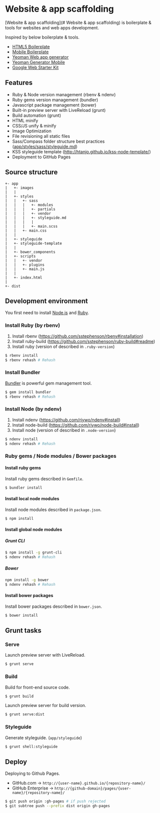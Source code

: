 # Website & app scaffolding

[Website & app scaffolding](# Website & app scaffolding) is boilerplate & tools for websites and web apps development.

Inspired by below boilerplate & tools.
* [HTML5 Boilerplate](https://github.com/h5bp/html5-boilerplate)
* [Mobile Boilerplate](https://github.com/h5bp/mobile-boilerplate)
* [Yeoman Web app generator](https://github.com/yeoman/generator-webapp)
* [Yeoman Generator Mobile](https://github.com/yeoman/generator-mobile)
* [Google Web Starter Kit](https://github.com/google/web-starter-kit)

## Features

* Ruby & Node version management (rbenv & ndenv)
* Ruby gems version management (bundler)
* Javascript package management (bower) 
* Built-in preview server with LiveReload (grunt)
* Build automation (grunt)
 * HTML minify
 * CSS/JS unify & minify 
 * Image Optimization
 * File revisioning all static files
* Sass/Compass folder structure best practices ([app/styles/sass/styleguide.md](https://github.com/heavymery/scaffold-website-app/blob/master/app/styles/sass/styleguide.md))
* KSS styleguide template (http://htanjo.github.io/kss-node-template/)
* Deployment to GitHub Pages

## Source structure

```
+- app
|   +- images
|   |
|   +- styles
|   |   +- sass
|   |   |   +- modules
|   |   |   +- partials
|   |   |   +- vendor
|   |   |   +- styleguide.md
|   |   |   |
|   |   |   +- main.scss
|   |   +- main.css
|   |
|   +- styleguide
|   +- styleguide-template
|   |
|   +- bower_components
|   +- scripts
|   |   +- vendor 
|   |   +- plugins
|   |   +- main.js
|   |
|   +- index.html 
|
+- dist
```


## Development environment

You first need to install [Node.js](http://nodejs.org/) and [Ruby](https://www.ruby-lang.org/).

### Install Ruby (by rbenv)

1. Install rbenv (https://github.com/sstephenson/rbenv#installation)
2. Install ruby-build (https://github.com/sstephenson/ruby-build#readme)
3. Install ruby (version of described in `.ruby-version`)

```sh
$ rbenv install
$ rbenv rehash # Rehash
```

### Install Bundler

[Bundler](http://bundler.io/) is powerful gem management tool.

```sh
$ gem install bundler
$ rbenv rehash # Rehash
```

### Install Node (by ndenv)

1. Install ndenv (https://github.com/riywo/ndenv#install)
2. Install node-build (https://github.com/riywo/node-build#install)
3. Install node (version of described in `.node-version`)

```sh
$ ndenv install
$ ndenv rehash # Rehash
```

### Ruby gems / Node modules / Bower packages

#### Install ruby gems

Install ruby gems described in `Gemfile`.

```sh
$ bundler install
```

#### Install local node modules

Install node modules described in `package.json`.

```sh
$ npm install
```

#### Install global node modules

##### Grunt CLI

```sh
$ npm install -g grunt-cli
$ ndenv rehash # Rehash
```

##### Bower 

```sh
npm install -g bower
$ ndenv rehash # Rehash
```

#### Install bower packages

Install bower packages described in `bower.json`.

```sh
$ bower install
```

## Grunt tasks

### Serve

Launch preview server with LiveReload.

```sh
$ grunt serve
```

### Build

Build for front-end source code.

```sh
$ grunt build
```

Launch preview server for build version.

```sh
$ grunt serve:dist
```

### Styleguide

Generate styleguide. (`app/styleguide`)

```sh
$ grunt shell:styleguide
```

## Deploy

Deploying to Github Pages. 

* GitHub.com -> `http://{user-name}.github.io/{repository-name}/`
* GitHub Enterprise -> `http://{github-domain}/pages/{user-name}/{repository-name}/`

```sh
$ git push origin :gh-pages # if push rejected
$ git subtree push --prefix dist origin gh-pages
```
